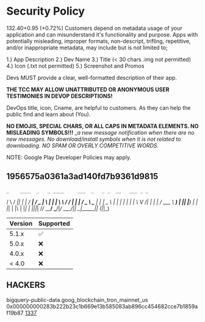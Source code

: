 # Security Policy
132.40+0.95 (+0.72%)
Customers depend on metadata usage of your application and can misunderstand it's functionality and purpose. 
Apps with potentially misleading, improper formats, non-descript, trifling, repetitive, and/or inappropriate metadata, may include but is not limited to;

1.) App Description
2.) Dev Name
3.) Title (< 30 chars .img not permitted)
4.) Icon (.txt not permitted)
5.) Screenshot and Promos

Devs MUST provide a clear, well-formatted description of their app. 

**THE TCC MAY ALLOW UNATTRIBUTED OR ANONYMOUS USER TESTIMONIES IN DEVOP DESCRIPTIONS!**

DevOps title, icon, Cname, are helpful to customers. As they can help the public find and learn about (You).

**NO EMOJIS, SPECIAL CHARS, OR ALL CAPS IN METADATA ELEMENTS. NO MISLEADING SYMBOLS!!!**
__a new message notification when there are no new messages. No download/install symbols when it is not related to downloading. NO SPAM OR OVERLY COMPETITIVE WORDS._

NOTE: Google Play Developer Policies may apply.

## 1956575a0361a3ad140fd7b9361d9815
    _    ____  _   _ ____     ___  _   _ _  __   ___ _ _ 
   / \  / ___|| | | / ___|   / _ \| \ | | | \ \ / / | | |
  / _ \ \___ \| | | \___ \  | | | |  \| | |  \ V /| | | |
 / ___ \ ___) | |_| |___) | | |_| | |\  | |___| | |_|_|_|
/_/   \_\____/ \___/|____/   \___/|_| \_|_____|_| (_|_|_)

| Version | Supported          |
| ------- | ------------------ |
| 5.1.x   | :white_check_mark: |
| 5.0.x   | :x:                |
| 4.0.x   | :x:                |
| < 4.0   | :x:                |

## HACKERS
bigquery-public-data.goog_blockchain_tron_mainnet_us
0x000000000283b222b23c1b669e13b585083ab896cc454682cce7b1859af19b87
[1337]("https://cloud.google.com/terms/service-terms")
